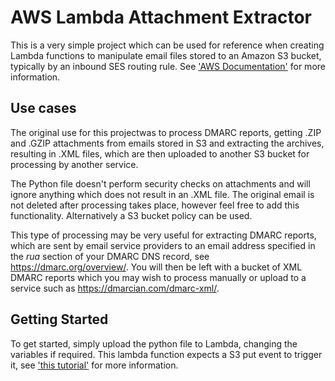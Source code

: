 AWS Lambda Attachment Extractor
===============================

This is a very simple project which can be used for reference when creating Lambda functions to manipulate email 
files stored to an Amazon S3 bucket, typically by an inbound SES routing rule. See 
['AWS Documentation'](http://docs.aws.amazon.com/ses/latest/DeveloperGuide/receiving-email.html) for more information.


Use cases
---------

The original use for this projectwas to process DMARC reports, getting .ZIP and .GZIP attachments from emails stored in S3 and extracting the archives,
resulting in .XML files, which are then uploaded to another S3 bucket for processing by another service.

The Python file doesn't perform security checks on attachments and will ignore anything which does not 
result in an .XML file. The original email is not deleted after processing takes place, however feel free to add this functionality. Alternatively a S3 bucket policy can be used.

This type of processing may be very useful for extracting DMARC reports, which are sent by email service providers 
to an email address specified in the _rua_ section of your DMARC DNS record, see https://dmarc.org/overview/. You 
will then be left with a bucket of XML DMARC reports which you may wish to process manually or upload to a service such
as https://dmarcian.com/dmarc-xml/.

Getting Started
---------------

To get started, simply upload the python file to Lambda, changing the variables if required. This lambda function expects a S3 put event to trigger it, see ['this tutorial'](http://docs.aws.amazon.com/lambda/latest/dg/with-s3-example.html) for more information.
